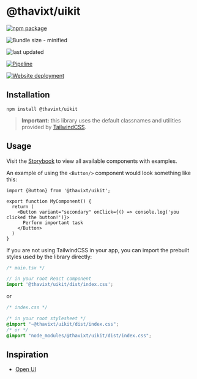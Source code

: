 # @thavixt/uikit

[![npm package](https://img.shields.io/npm/v/@thavixt/uikit)](https://www.npmjs.com/package/@thavixt/uikit)
 
![Bundle size - minified](https://img.shields.io/bundlephobia/min/%40thavixt%2Fuikit)

<!-- ![Downloads](https://img.shields.io/npm/dm/@thavixt/uikit) -->

![last updated](https://img.shields.io/npm/last-update/@thavixt/uikit)

[![Pipeline](https://github.com/thavixt/thavixt/actions/workflows/thavixt.yml/badge.svg)](https://github.com/thavixt/thavixt/actions/workflows/thavixt.yml)

[![Website deployment](https://github.com/thavixt/thavixt/actions/workflows/deploy.yml/badge.svg)](https://github.com/thavixt/thavixt/actions/workflows/deploy.yml)

## Installation

```shell
npm install @thavixt/uikit
```

> **Important:** this library uses the default classnames and utilities provided by [TailwindCSS](https://tailwindcss.com/).

## Usage

Visit the [Storybook](https://thavixt-uikit-storybook.komlosidev.net/) to view all available components with examples.

An example of using the `<Button/>` component would look something like this:

```tsx
import {Button} from '@thavixt/uikit';

export function MyComponent() {
  return (
    <Button variant="secondary" onClick={() => console.log('you clicked the button!')}>
      Perform important task
    </Button>
  )
}
```

If you are not using TailwindCSS in your app, you can import the prebuilt styles used by the library directly:

```ts
/* main.tsx */

// in your root React component
import '@thavixt/uikit/dist/index.css';
```

or

```css
/* index.css */

/* in your root stylesheet */
@import "~@thavixt/uikit/dist/index.css";
/* or */
@import "node_modules/@thavixt/uikit/dist/index.css";
```

## Inspiration

- [Open UI](https://open-ui.org/)